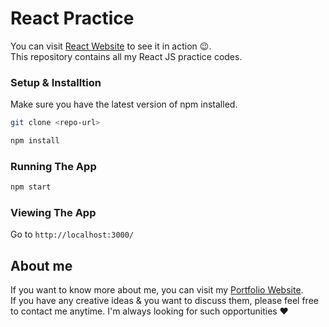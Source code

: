 # React Practice
You can visit [React Website](https://all-react-practice.web.app/) to see it in action 😉. <br /> 
This repository contains all my React JS practice codes. 

### Setup & Installtion

Make sure you have the latest version of npm installed.

```bash
git clone <repo-url>
```

```bash
npm install
```

### Running The App

```bash
npm start
```

### Viewing The App

Go to `http://localhost:3000/`

## About me
If you want to know more about me, you can visit my [Portfolio Website](https://abhilash-gupta.web.app/).</br>
If you have any creative ideas & you want to discuss them, please feel free to contact me anytime. I'm always looking for such opportunities ❤️
